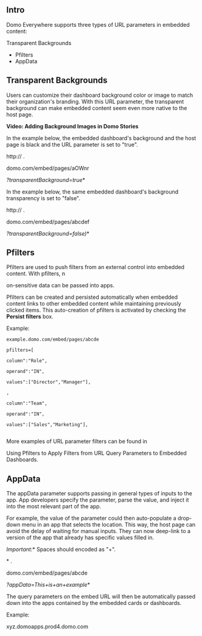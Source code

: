 

Intro
-------

Domo Everywhere supports three types of URL parameters in embedded content:

 Transparent Backgrounds
* Pfilters
* AppData

Transparent Backgrounds
-------------------------

Users can customize their dashboard background color or image to match their organization's branding. With this URL parameter, the transparent background can make embedded content seem even more native to the host page.


**Video: Adding Background Images in Domo Stories**


 In the example below, the embedded dashboard's background and the host page is black and the URL parameter is set to "true".


 http://
 *<domain>*
 .

domo.com/embed/pages/aOWnr

*?transparentBackground=true**

In the example below, the same embedded dashboard's background transparency is set to "false".


 http://
 *<domain>*
 .

domo.com/embed/pages/abcdef

*?transparentBackground=false)**

Pfilters
----------


 Pfilters are used to push filters from an external control into embedded content. With pfilters, n

on-sensitive data can be passed into apps.


 Pfilters can be created and persisted automatically when embedded content links to other embedded content while maintaining previously clicked items. This auto-creation of pfilters is activated by checking the
 **Persist filters**
 box.

Example:


```
example.domo.com/embed/pages/abcde

pfilters=[

column":"Role",

operand":"IN",

values":["Director","Manager"],

,

column":"Team",

operand":"IN",

values":["Sales","Marketing"],


```


 More examples of URL parameter filters can be found in

Using Pfilters to Apply Filters from URL Query Parameters to Embedded Dashboards.

AppData
---------

The appData parameter supports passing in general types of inputs to the app. App developers specify the parameter, parse the value, and inject it into the most relevant part of the app.


 For example, the value of the parameter could then auto-populate a drop-down menu in an app that selects the location. This way, the host page can avoid the delay of waiting for manual inputs. They can now deep-link to a version of the app that already has specific values filled in.

*Important:**
 Spaces should encoded as "+".

<domain>*
 .

domo.com/embed/pages/abcde

*?appData=This+is+an+example**


 The query parameters on the embed URL will then be automatically passed down into the apps contained by the embedded cards or dashboards.


 Example:

xyz.domoapps.prod4.domo.com


